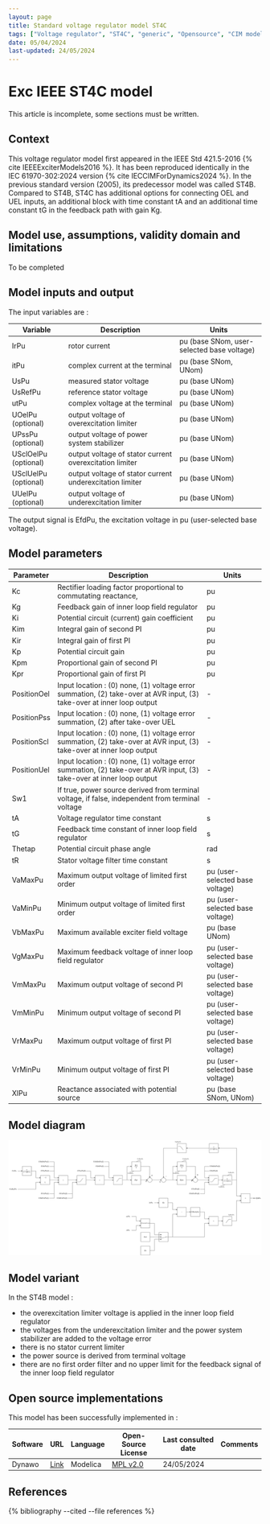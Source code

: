 ```yaml
---
layout: page
title: Standard voltage regulator model ST4C
tags: ["Voltage regulator", "ST4C", "generic", "Opensource", "CIM model", "RMS", "phasor", "MRL4", "Single phase", "ExcIEEEST4C", "IEEE", "dynawo", "#106"]
date: 05/04/2024
last-updated: 24/05/2024
---
```

# Exc IEEE ST4C model

This article is incomplete, some sections must be written.

## Context

This voltage regulator model first appeared in the IEEE Std 421.5-2016 {% cite IEEEExciterModels2016 %}. It has been reproduced identically in the IEC 61970-302:2024 version {% cite IECCIMForDynamics2024 %}.
In the previous standard version (2005), its predecessor model was called ST4B. Compared to ST4B, ST4C has additional options for connecting OEL and UEL inputs, an additional block with time constant tA and an additional time constant tG in the feedback path with gain Kg.

## Model use, assumptions, validity domain and limitations

To be completed

## Model inputs and output

The input variables are :

| Variable | Description | Units |
|-----------|--------------| ------|
|IrPu |rotor current |pu (base SNom, user-selected base voltage)|
|itPu |complex current at the terminal |pu (base SNom, UNom)|
|UsPu |measured stator voltage |pu (base UNom)|
|UsRefPu |reference stator voltage |pu (base UNom)|
|utPu |complex voltage at the terminal |pu (base UNom)|
|UOelPu (optional) |output voltage of overexcitation limiter |pu (base UNom)|
|UPssPu (optional) |output voltage of power system stabilizer |pu (base UNom)|
|USclOelPu (optional) |output voltage of stator current overexcitation limiter |pu (base UNom)|
|USclUelPu (optional) |output voltage of stator current underexcitation limiter |pu (base UNom)|
|UUelPu (optional) |output voltage of underexcitation limiter |pu (base UNom)|

The output signal is EfdPu, the excitation voltage in pu (user-selected base voltage).

## Model parameters

| Parameter | Description | Units |
|-----------|--------------| ------|
|Kc |Rectifier loading factor proportional to commutating reactance, |pu|
|Kg |Feedback gain of inner loop field regulator |pu|
|Ki |Potential circuit (current) gain coefficient |pu|
|Kim |Integral gain of second PI |pu|
|Kir |Integral gain of first PI |pu|
|Kp |Potential circuit gain |pu|
|Kpm |Proportional gain of second PI |pu|
|Kpr |Proportional gain of first PI |pu|
|PositionOel |Input location : (0) none, (1) voltage error summation, (2) take-over at AVR input, (3) take-over at inner loop output|-|
|PositionPss |Input location : (0) none, (1) voltage error summation, (2) after take-over UEL|-|
|PositionScl |Input location : (0) none, (1) voltage error summation, (2) take-over at AVR input, (3) take-over at inner loop output|-|
|PositionUel |Input location : (0) none, (1) voltage error summation, (2) take-over at AVR input, (3) take-over at inner loop output|-|
|Sw1 |If true, power source derived from terminal voltage, if false, independent from terminal voltage|-|
|tA |Voltage regulator time constant |s|
|tG |Feedback time constant of inner loop field regulator |s|
|Thetap |Potential circuit phase angle |rad|
|tR |Stator voltage filter time constant |s|
|VaMaxPu |Maximum output voltage of limited first order |pu (user-selected base voltage)|
|VaMinPu |Minimum output voltage of limited first order |pu (user-selected base voltage)|
|VbMaxPu |Maximum available exciter field voltage |pu (base UNom)|
|VgMaxPu |Maximum feedback voltage of inner loop field regulator |pu (user-selected base voltage)|
|VmMaxPu |Maximum output voltage of second PI |pu (user-selected base voltage)|
|VmMinPu |Minimum output voltage of second PI |pu (user-selected base voltage)|
|VrMaxPu |Maximum output voltage of first PI |pu (user-selected base voltage)|
|VrMinPu |Minimum output voltage of first PI |pu (user-selected base voltage)|
|XlPu | Reactance associated with potential source |pu (base SNom, UNom)|

## Model diagram

<img src="/pages/models/regulations/ST4C/ST4C.drawio.svg" alt="ST4C diagram">

## Model variant

In the ST4B model :

- the overexcitation limiter voltage is applied in the inner loop field regulator
- the voltages from the underexcitation limiter and the power system stabilizer are added to the voltage error
- there is no stator current limiter
- the power source is derived from terminal voltage
- there are no first order filter and no upper limit for the feedback signal of the inner loop field regulator

## Open source implementations

This model has been successfully implemented in :

| Software      | URL | Language | Open-Source License | Last consulted date | Comments |
| ------------- | --- | -------- | ------------------- | ------------------- | -------- |
| Dynawo | [Link](https://github.com/dynawo/dynawo) | Modelica | [MPL v2.0](https://www.mozilla.org/en-US/MPL/2.0/)  | 24/05/2024 |  |

## References

{% bibliography --cited --file references  %}
